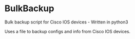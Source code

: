 # BulkBackup
Bulk backup script for Cisco IOS devices - Written in python3

Uses a file to backup configs and info from Cisco IOS devices.
